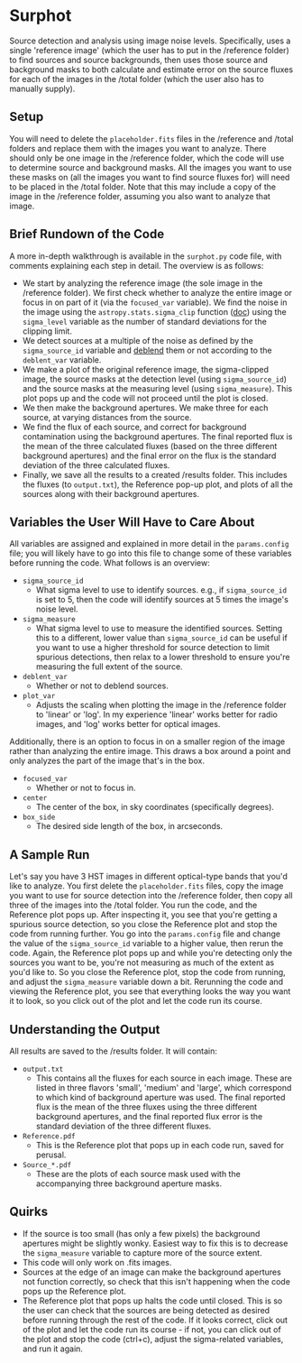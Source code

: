 Surphot
===

Source detection and analysis using image noise levels. Specifically, uses a single 'reference image' (which the user has to put in the /reference folder) to find sources and source backgrounds, then uses those source and background masks to both calculate and estimate error on the source fluxes for each of the images in the /total folder (which the user also has to manually supply).


Setup
---
You will need to delete the `placeholder.fits` files in the /reference and /total folders and replace them with the images you want to analyze. There should only be one image in the /reference folder, which the code will use to determine source and background masks. All the images you want to use these masks on (all the images you want to find source fluxes for) will need to be placed in the /total folder. Note that this may include a copy of the image in the /reference folder, assuming you also want to analyze that image.


Brief Rundown of the Code
---

A more in-depth walkthrough is available in the `surphot.py` code file, with comments explaining each step in detail. The overview is as follows:

* We start by analyzing the reference image (the sole image in the /reference folder). We first check whether to analyze the entire image or focus in on part of it (via the `focused_var` variable). We find the noise in the image using the `astropy.stats.sigma_clip` function ([doc](https://docs.astropy.org/en/stable/api/astropy.stats.sigma_clip.html)) using the `sigma_level` variable as the number of standard deviations for the clipping limit.
* We detect sources at a multiple of the noise as defined by the `sigma_source_id` variable and [deblend](https://photutils.readthedocs.io/en/stable/segmentation.html#source-deblending) them or not according to the `deblent_var` variable.
* We make a plot of the original reference image, the sigma-clipped image, the source masks at the detection level (using `sigma_source_id`) and the source masks at the measuring level (using `sigma_measure`). This plot pops up and the code will not proceed until the plot is closed.
* We then make the background apertures. We make three for each source, at varying distances from the source.
* We find the flux of each source, and correct for background contamination using the background apertures. The final reported flux is the mean of the three calculated fluxes (based on the three different background apertures) and the final error on the flux is the standard deviation of the three calculated fluxes.
* Finally, we save all the results to a created /results folder. This includes the fluxes (to `output.txt`), the Reference pop-up plot, and plots of all the sources along with their background apertures.


Variables the User Will Have to Care About
---

All variables are assigned and explained in more detail in the `params.config` file; you will likely have to go into this file to change some of these variables before running the code. What follows is an overview:

* `sigma_source_id`
  * What sigma level to use to identify sources. e.g., if `sigma_source_id` is set to 5, then the code will identify sources at 5 times the image's noise level.
* `sigma_measure`
  * What sigma level to use to measure the identified sources. Setting this to a different, lower value than `sigma_source_id` can be useful if you want to use a higher threshold for source detection to limit spurious detections, then relax to a lower threshold to ensure you're measuring the full extent of the source.
* `deblent_var`
  * Whether or not to deblend sources.
* `plot_var`
  * Adjusts the scaling when plotting the image in the /reference folder to 'linear' or 'log'. In my experience 'linear' works better for radio images, and 'log' works better for optical images.

Additionally, there is an option to focus in on a smaller region of the image rather than analyzing the entire image. This draws a box around a point and only analyzes the part of the image that's in the box.

* `focused_var`
  * Whether or not to focus in. 
* `center`
  * The center of the box, in sky coordinates (specifically degrees).
* `box_side`
  * The desired side length of the box, in arcseconds.


A Sample Run
---

Let's say you have 3 HST images in different optical-type bands that you'd like to analyze. You first delete the `placeholder.fits` files, copy the image you want to use for source detection into the /reference folder, then copy all three of the images into the /total folder. You run the code, and the Reference plot pops up. After inspecting it, you see that you're getting a spurious source detection, so you close the Reference plot and stop the code from running further. You go into the `params.config` file and change the value of the `sigma_source_id` variable to a higher value, then rerun the code. Again, the Reference plot pops up and while you're detecting only the sources you want to be, you're not measuring as much of the extent as you'd like to. So you close the Reference plot, stop the code from running, and adjust the `sigma_measure` variable down a bit. Rerunning the code and viewing the Reference plot, you see that everything looks the way you want it to look, so you click out of the plot and let the code run its course. 


Understanding the Output
---

All results are saved to the /results folder. It will contain:
* `output.txt`
  * This contains all the fluxes for each source in each image. These are listed in three flavors 'small', 'medium' and 'large', which correspond to which kind of background aperture was used. The final reported flux is the mean of the three fluxes using the three different background apertures, and the final reported flux error is the standard deviation of the three different fluxes.
* `Reference.pdf`
  *  This is the Reference plot that pops up in each code run, saved for perusal.
*  `Source_*.pdf`
   *  These are the plots of each source mask used with the accompanying three background aperture masks.


Quirks
---

* If the source is too small (has only a few pixels) the background apertures might be slightly wonky. Easiest way to fix this is to decrease the `sigma_measure` variable to capture more of the source extent.
* This code will only work on .fits images.
* Sources at the edge of an image can make the background apertures not function correctly, so check that this isn't happening when the code pops up the Reference plot.
* The Reference plot that pops up halts the code until closed. This is so the user can check that the sources are being detected as desired before running through the rest of the code. If it looks correct, click out of the plot and let the code run its course - if not, you can click out of the plot and stop the code (ctrl+c), adjust the sigma-related variables, and run it again.




